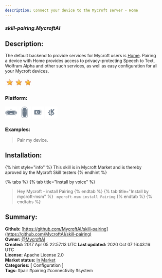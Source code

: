 ```yaml
---
description: Connect your device to the Mycroft server - Home
---
```


### _skill-pairing.MycroftAI_  
## Description:  
The default backend to provide services for Mycroft users is
[Home](https://home.mycroft.ai/).  Pairing a device with Home provides access
to privacy-protecting Speech to Text, Wolfram Alpha and other such services,
as well as easy configuration for all your Mycroft devices.  
  
![](../.gitbook/assets/star.png)![](../.gitbook/assets/star.png)![](../.gitbook/assets/star.png)  
  
### Platform:  
 ![Mark I](../.gitbook/assets/mark-1-icon.png)  ![Mark II](../.gitbook/assets/mark-2-icon.png)  ![Picroft](../.gitbook/assets/picroft-icon.png)  ![plasmoid](../.gitbook/assets/kde.png)   
### Examples:  
> Pair my device.  
  
## Installation:  
{% hint style="info" %}
This skill is in Mycroft Market and is thereby aproved by the Mycroft Skill testers
{% endhint %}
    
{% tabs %}
{% tab title="Install by voice" %}
> Hey Mycroft - install Pairing
{% endtab %}
  {% tab title="Install by mycroft-msm" %}
``` mycroft-msm install Pairing```
{% endtab %}
  {% endtabs %}
    
## Summary:  
**Github:** [https://github.com/MycroftAI/skill-pairing](https://github.com/MycroftAI/skill-pairing)  
**Owner:** [@MycroftAI](https://github.com/MycroftAI)  
**Created:** 2017 Apr 05 22:57:13 UTC  **Last updated:** 2020 Oct 07 16:43:16 UTC  
**License:** Apache License 2.0  
**Market status:** [In Market](https://market.mycroft.ai/skill/mycroft-pairing)  
**Categories:** [ Configuration ]   
**Tags:** \#pair \#pairing \#connectivity \#system   
